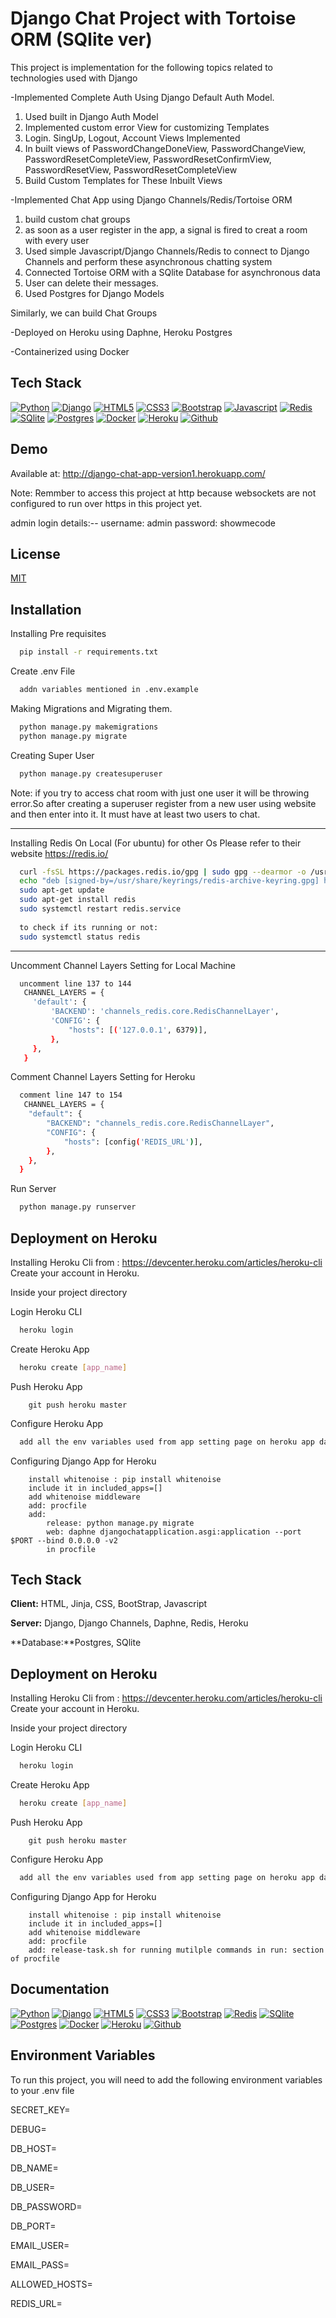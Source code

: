 
# Django Chat Project with Tortoise ORM (SQlite ver)

This project is implementation for the following topics related to technologies used with Django

-Implemented Complete Auth Using Django Default Auth Model.
    
1. Used built in Django Auth Model
2. Implemented custom error View for customizing Templates
3. Login. SingUp, Logout, Account Views Implemented
4. In built views of PasswordChangeDoneView, PasswordChangeView, PasswordResetCompleteView, PasswordResetConfirmView, PasswordResetView, PasswordResetCompleteView
5. Build Custom Templates for These Inbuilt Views

-Implemented Chat App using Django Channels/Redis/Tortoise ORM

1. build custom chat groups
2. as soon as a user register in the app, a signal is fired to creat a room with every user
3. Used simple Javascript/Django Channels/Redis to connect to Django Channels and perform these asynchronous chatting system
4. Connected Tortoise ORM with a SQlite Database for asynchronous data
5. User can delete their messages.
6. Used Postgres for Django Models

Similarly, we can build Chat Groups

-Deployed on Heroku using Daphne, Heroku Postgres

-Containerized using Docker
## Tech Stack

[![Python](https://img.shields.io/badge/Python-3776AB?style=for-the-badge&logo=python&logoColor=white)](https://www.python.org/)
[![Django](https://img.shields.io/badge/Django-092E20?style=for-the-badge&logo=django&logoColor=white)](https://www.djangoproject.com/)
[![HTML5](https://img.shields.io/badge/html5-%23E34F26.svg?style=for-the-badge&logo=html5&logoColor=white)](https://developer.mozilla.org/en-US/docs/Glossary/HTML5)
[![CSS3](https://img.shields.io/badge/css3-%231572B6.svg?style=for-the-badge&logo=css3&logoColor=white)](https://developer.mozilla.org/en-US/docs/Web/CSS)
[![Bootstrap](https://img.shields.io/badge/Bootstrap-563D7C?style=for-the-badge&logo=bootstrap&logoColor=white)](https://getbootstrap.com/)
[![Javascript](https://img.shields.io/badge/JavaScript-323330?style=for-the-badge&logo=javascript&logoColor=F7DF1E)](https://www.javascript.com/)
[![Redis](https://img.shields.io/badge/redis-%23DD0031.svg?style=for-the-badge&logo=redis&logoColor=white)](https://redis.io/docs/)
[![SQlite](https://img.shields.io/badge/SQLite-07405E?style=for-the-badge&logo=sqlite&logoColor=white)](https://www.sqlite.org/docs.html)
[![Postgres](https://img.shields.io/badge/postgres-%23316192.svg?style=for-the-badge&logo=postgresql&logoColor=white)](https://www.postgresql.org/docs/)
[![Docker](https://img.shields.io/badge/docker-%230db7ed.svg?style=for-the-badge&logo=docker&logoColor=white)](https://docs.docker.com/)
[![Heroku](https://img.shields.io/badge/-Heroku-430098?style=for-the-badge&logo=heroku&logoColor=white)](https://heroku.com/)
[![Github](https://img.shields.io/badge/GitHub-100000?style=for-the-badge&logo=github&logoColor=white)](https://www.github.com/)

## Demo

Available at: http://django-chat-app-version1.herokuapp.com/

Note: Remmber to access this project at http because websockets are not configured to run over https in this project yet. 

admin login details:--
username: admin
password: showmecode
## License

[MIT](https://choosealicense.com/licenses/mit/)


## Installation

Installing Pre requisites
```bash
  pip install -r requirements.txt
```

Create .env File
```bash
  addn variables mentioned in .env.example
```

Making Migrations and Migrating them.
```bash
  python manage.py makemigrations
  python manage.py migrate
```

Creating Super User
```bash
  python manage.py createsuperuser
```
Note: if you try to access chat room with just one user it will be throwing error.So after creating a superuser
register from a new user using website and then enter into it. It must have at least two users to chat.

-------------------------

Installing Redis On Local (For ubuntu) for other Os Please refer to their website https://redis.io/
```bash
  curl -fsSL https://packages.redis.io/gpg | sudo gpg --dearmor -o /usr/share/keyrings/redis-archive-keyring.gpg
  echo "deb [signed-by=/usr/share/keyrings/redis-archive-keyring.gpg] https://packages.redis.io/deb $(lsb_release -cs) main" | sudo tee /etc/apt/sources.list.d/redis.list
  sudo apt-get update
  sudo apt-get install redis
  sudo systemctl restart redis.service
  
  to check if its running or not:
  sudo systemctl status redis
```

--------------------------

Uncomment Channel Layers Setting for Local Machine
```bash
  uncomment line 137 to 144 
   CHANNEL_LAYERS = {
     'default': {
         'BACKEND': 'channels_redis.core.RedisChannelLayer',
         'CONFIG': {
             "hosts": [('127.0.0.1', 6379)],
         },
     },
   }
```
Comment Channel Layers Setting for Heroku
```bash
  comment line 147 to 154 
   CHANNEL_LAYERS = {
    "default": {
        "BACKEND": "channels_redis.core.RedisChannelLayer",
        "CONFIG": {
            "hosts": [config('REDIS_URL')],
        },
    },
  }
```

Run Server
```bash
  python manage.py runserver
```

## Deployment on Heroku

Installing Heroku Cli from : https://devcenter.heroku.com/articles/heroku-cli
Create your account in Heroku.

Inside your project directory

Login Heroku CLI
```bash
  heroku login

```

Create Heroku App

```bash
  heroku create [app_name]

```

Push Heroku App
```
    git push heroku master
```

Configure Heroku App
```bash
  add all the env variables used from app setting page on heroku app dashboard.

```
Configuring Django App for Heroku
```
    install whitenoise : pip install whitenoise 
    include it in included_apps=[]
    add whitenoise middleware
    add: procfile
    add: 
        release: python manage.py migrate
        web: daphne djangochatapplication.asgi:application --port $PORT --bind 0.0.0.0 -v2
        in procfile
```
## Tech Stack

**Client:** HTML, Jinja, CSS, BootStrap, Javascript

**Server:** Django, Django Channels, Daphne, Redis, Heroku

**Database:**Postgres, SQlite


## Deployment on Heroku

Installing Heroku Cli from : https://devcenter.heroku.com/articles/heroku-cli
Create your account in Heroku.

Inside your project directory

Login Heroku CLI
```bash
  heroku login

```

Create Heroku App

```bash
  heroku create [app_name]

```

Push Heroku App
```
    git push heroku master
```

Configure Heroku App
```bash
  add all the env variables used from app setting page on heroku app dashboard.

```
Configuring Django App for Heroku
```
    install whitenoise : pip install whitenoise 
    include it in included_apps=[]
    add whitenoise middleware
    add: procfile
    add: release-task.sh for running mutilple commands in run: section of procfile
```
## Documentation

[![Python](https://img.shields.io/badge/Python-3776AB?style=for-the-badge&logo=python&logoColor=white)](https://www.python.org/)
[![Django](https://img.shields.io/badge/Django-092E20?style=for-the-badge&logo=django&logoColor=white)](https://www.djangoproject.com/)
[![HTML5](https://img.shields.io/badge/html5-%23E34F26.svg?style=for-the-badge&logo=html5&logoColor=white)](https://developer.mozilla.org/en-US/docs/Glossary/HTML5)
[![CSS3](https://img.shields.io/badge/css3-%231572B6.svg?style=for-the-badge&logo=css3&logoColor=white)](https://developer.mozilla.org/en-US/docs/Web/CSS)
[![Bootstrap](https://img.shields.io/badge/Bootstrap-563D7C?style=for-the-badge&logo=bootstrap&logoColor=white)](https://getbootstrap.com/)
[![Redis](https://img.shields.io/badge/redis-%23DD0031.svg?style=for-the-badge&logo=redis&logoColor=white)](https://redis.io/docs/)
[![SQlite](https://img.shields.io/badge/SQLite-07405E?style=for-the-badge&logo=sqlite&logoColor=white)](https://www.sqlite.org/docs.html)
[![Postgres](https://img.shields.io/badge/postgres-%23316192.svg?style=for-the-badge&logo=postgresql&logoColor=white)](https://www.postgresql.org/docs/)
[![Docker](https://img.shields.io/badge/docker-%230db7ed.svg?style=for-the-badge&logo=docker&logoColor=white)](https://docs.docker.com/)
[![Heroku](https://img.shields.io/badge/-Heroku-430098?style=for-the-badge&logo=heroku&logoColor=white)](https://heroku.com/)
[![Github](https://img.shields.io/badge/GitHub-100000?style=for-the-badge&logo=github&logoColor=white)](https://www.github.com/)

## Environment Variables

To run this project, you will need to add the following environment variables to your .env file

SECRET_KEY=

DEBUG=

DB_HOST=

DB_NAME=

DB_USER=

DB_PASSWORD=

DB_PORT=

EMAIL_USER=

EMAIL_PASS=

ALLOWED_HOSTS=

REDIS_URL=
